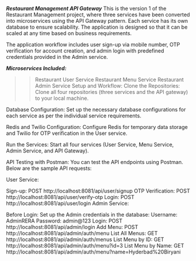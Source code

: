 ***Restaurant Management API Gateway***
This is the version 1 of the Restaurant Management project, where three services have been converted into microservices using the API Gateway pattern. Each service has its own database to ensure scalability. The application is designed so that it can be scaled at any time based on business requirements.

The application workflow includes user sign-up via mobile number, OTP verification for account creation, and admin login with predefined credentials provided in the Admin service.

***Microservices Included:***
>>Restaurant User Service
>>Restaurant Menu Service
>>Restaurant Admin Service
Setup and Workflow:
Clone the Repositories:
Clone all four repositories (three services and the API gateway) to your local machine.

Database Configuration:
Set up the necessary database configurations for each service as per the individual service requirements.

Redis and Twilio Configuration:
Configure Redis for temporary data storage and Twilio for OTP verification in the User service.

Run the Services:
Start all four services (User Service, Menu Service, Admin Service, and API Gateway).

API Testing with Postman:
You can test the API endpoints using Postman. Below are the sample API requests:

User Service:

Sign-up:
POST http://localhost:8081/api/user/signup
OTP Verification:
POST http://localhost:8081/api/user/verify-otp
Login:
POST http://localhost:8081/api/user/login
Admin Service:

Before Login:
Set up the Admin credentials in the database:
Username: AdminRERA
Password: admin@123
Login:
POST http://localhost:8081/api/admin/login
Add Menu:
POST http://localhost:8081/api/admin/auth/menu
List All Menus:
GET http://localhost:8081/api/admin/auth/menus
List Menu by ID:
GET http://localhost:8081/api/admin/auth/menu?id=3
List Menu by Name:
GET http://localhost:8081/api/admin/auth/menu?name=Hyderbad%20Biryani
